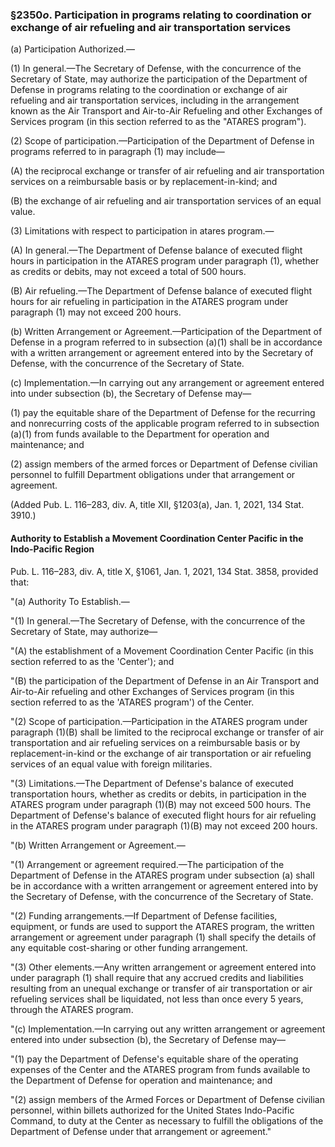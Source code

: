 ### §2350*o*. Participation in programs relating to coordination or exchange of air refueling and air transportation services ###

(a) Participation Authorized.—

(1) In general.—The Secretary of Defense, with the concurrence of the Secretary of State, may authorize the participation of the Department of Defense in programs relating to the coordination or exchange of air refueling and air transportation services, including in the arrangement known as the Air Transport and Air-to-Air Refueling and other Exchanges of Services program (in this section referred to as the "ATARES program").

(2) Scope of participation.—Participation of the Department of Defense in programs referred to in paragraph (1) may include—

(A) the reciprocal exchange or transfer of air refueling and air transportation services on a reimbursable basis or by replacement-in-kind; and

(B) the exchange of air refueling and air transportation services of an equal value.

(3) Limitations with respect to participation in atares program.—

(A) In general.—The Department of Defense balance of executed flight hours in participation in the ATARES program under paragraph (1), whether as credits or debits, may not exceed a total of 500 hours.

(B) Air refueling.—The Department of Defense balance of executed flight hours for air refueling in participation in the ATARES program under paragraph (1) may not exceed 200 hours.

(b) Written Arrangement or Agreement.—Participation of the Department of Defense in a program referred to in subsection (a)(1) shall be in accordance with a written arrangement or agreement entered into by the Secretary of Defense, with the concurrence of the Secretary of State.

(c) Implementation.—In carrying out any arrangement or agreement entered into under subsection (b), the Secretary of Defense may—

(1) pay the equitable share of the Department of Defense for the recurring and nonrecurring costs of the applicable program referred to in subsection (a)(1) from funds available to the Department for operation and maintenance; and

(2) assign members of the armed forces or Department of Defense civilian personnel to fulfill Department obligations under that arrangement or agreement.

(Added Pub. L. 116–283, div. A, title XII, §1203(a), Jan. 1, 2021, 134 Stat. 3910.)

#### Authority to Establish a Movement Coordination Center Pacific in the Indo-Pacific Region ####

Pub. L. 116–283, div. A, title X, §1061, Jan. 1, 2021, 134 Stat. 3858, provided that:

"(a) Authority To Establish.—

"(1) In general.—The Secretary of Defense, with the concurrence of the Secretary of State, may authorize—

"(A) the establishment of a Movement Coordination Center Pacific (in this section referred to as the 'Center'); and

"(B) the participation of the Department of Defense in an Air Transport and Air-to-Air refueling and other Exchanges of Services program (in this section referred to as the 'ATARES program') of the Center.

"(2) Scope of participation.—Participation in the ATARES program under paragraph (1)(B) shall be limited to the reciprocal exchange or transfer of air transportation and air refueling services on a reimbursable basis or by replacement-in-kind or the exchange of air transportation or air refueling services of an equal value with foreign militaries.

"(3) Limitations.—The Department of Defense's balance of executed transportation hours, whether as credits or debits, in participation in the ATARES program under paragraph (1)(B) may not exceed 500 hours. The Department of Defense's balance of executed flight hours for air refueling in the ATARES program under paragraph (1)(B) may not exceed 200 hours.

"(b) Written Arrangement or Agreement.—

"(1) Arrangement or agreement required.—The participation of the Department of Defense in the ATARES program under subsection (a) shall be in accordance with a written arrangement or agreement entered into by the Secretary of Defense, with the concurrence of the Secretary of State.

"(2) Funding arrangements.—If Department of Defense facilities, equipment, or funds are used to support the ATARES program, the written arrangement or agreement under paragraph (1) shall specify the details of any equitable cost-sharing or other funding arrangement.

"(3) Other elements.—Any written arrangement or agreement entered into under paragraph (1) shall require that any accrued credits and liabilities resulting from an unequal exchange or transfer of air transportation or air refueling services shall be liquidated, not less than once every 5 years, through the ATARES program.

"(c) Implementation.—In carrying out any written arrangement or agreement entered into under subsection (b), the Secretary of Defense may—

"(1) pay the Department of Defense's equitable share of the operating expenses of the Center and the ATARES program from funds available to the Department of Defense for operation and maintenance; and

"(2) assign members of the Armed Forces or Department of Defense civilian personnel, within billets authorized for the United States Indo-Pacific Command, to duty at the Center as necessary to fulfill the obligations of the Department of Defense under that arrangement or agreement."